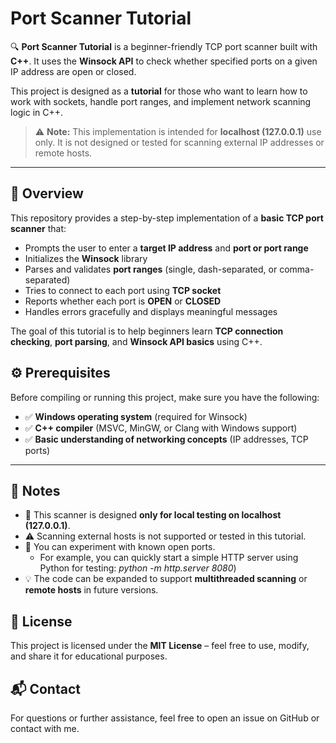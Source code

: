 # Port Scanner Tutorial

🔍 **Port Scanner Tutorial** is a beginner-friendly TCP port scanner built with **C++**. It uses the **Winsock API** to check whether specified ports on a given IP address are open or closed.

This project is designed as a **tutorial** for those who want to learn how to work with sockets, handle port ranges, and implement network scanning logic in C++.

> ⚠️ **Note:** This implementation is intended for **localhost (127.0.0.1)** use only. It is not designed or tested for scanning external IP addresses or remote hosts.

---

## 📌 Overview

This repository provides a step-by-step implementation of a **basic TCP port scanner** that:

- Prompts the user to enter a **target IP address** and **port or port range**
- Initializes the **Winsock** library
- Parses and validates **port ranges** (single, dash-separated, or comma-separated)
- Tries to connect to each port using **TCP socket**
- Reports whether each port is **OPEN** or **CLOSED**
- Handles errors gracefully and displays meaningful messages

The goal of this tutorial is to help beginners learn **TCP connection checking**, **port parsing**, and **Winsock API basics** using C++.

## ⚙️ Prerequisites

Before compiling or running this project, make sure you have the following:

- ✅ **Windows operating system** (required for Winsock)
- ✅ **C++ compiler** (MSVC, MinGW, or Clang with Windows support)
- ✅ **Basic understanding of networking concepts** (IP addresses, TCP ports)

---

## 📝 Notes

- 📌 This scanner is designed **only for local testing on localhost (127.0.0.1)**.
- ⚠️ Scanning external hosts is not supported or tested in this tutorial.
- 🧪 You can experiment with known open ports.
  * For example, you can quickly start a simple HTTP server using Python for testing: _python -m http.server 8080_)
- 💡 The code can be expanded to support **multithreaded scanning** or **remote hosts** in future versions.

## 📜 License

This project is licensed under the **MIT License** – feel free to use, modify, and share it for educational purposes.

## 📬 Contact

For questions or further assistance, feel free to open an issue on GitHub or contact with me.






